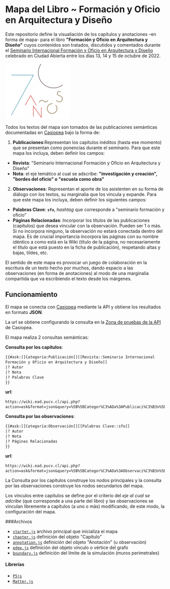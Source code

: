# Mapa del Libro ~ Formación y Oficio en Arquitectura y Diseño

Este repositorio define la visualiación de los capítulos y anotaciones –en forma de mapa- para el libro **"Formación y Oficio en Arquitectura y Diseño"** cuyos contenidos son tratados, discutidos y comentados durante el [Seminario Internacional Formación y Oficio en Arquitectura y Diseño](https://wiki.ead.pucv.cl/Seminario_Internacional_Formaci%C3%B3n_y_Oficio_en_Arquitectura_y_Dise%C3%B1o) celebrado en Ciudad Abierta entre los días 13, 14 y 15 de octubre de 2022.

![Seminario](img/70ans.png)

Todos los textos del mapa son tomados de las publicaciones semánticas documentadas en [Casiopea](https://wiki.ead.pucv.cl/) bajo la forma de:

1. **Publicaciones**:Representan los capítulos inéditos (hasta ese momento) que se presentan como ponencias durante el seminario. Para que este mapa los incluya, deben definir los campos:
 - **Revista**: "Seminario Internacional Formación y Oficio en Arquitectura y Diseño"
 - **Nota**: el eje temático al cual se adscribe: **"investigación y creación", "bordes del oficio" o "escuela como obra"**
2. **Observaciones**: Representan el aporte de los asistenten en su forma de diálogo con los textos, su marginalia que los vincula y expande. Para que este mapa los incluya, deben definir los siguientes campos:
 - **Palabras Clave**: **```sfo```**, *hashtag* que corresponde a "seminario formación y oficio"
 - **Páginas Relacionadas**: Incorporar los títulos de las publicaciones (capítulos) que desea vincular con la observación. Pueden ser 1 o más. Si no incorpora ninguno, la observación no estará conectada dentro del mapa. Es de crucial importancia incorpora las páginas con su nombre idéntico a como está en la Wiki (título de la página, no necesariamente el título que está puesto en la ficha de publicación), respetando altas y bajas, tildes, etc.

El sentido de este mapa es provocar un juego de colaboración en la escritura de un texto hecho por muchos, dando espacio a las observaciones (en forma de anotaciones) al modo de una marginalia compartida que va escribiendo el texto desde los márgenes.

## Funcionamiento
El mapa se conecta con [Casiopea](https://wiki.ead.pucv.cl/) mediante la API y obtiene los resultados en formato **JSON**. 

La url se obtiene configurando la consulta en la [Zona de pruebas de la API](https://wiki.ead.pucv.cl/Especial:Zona_de_pruebas_de_la_API) de Casiopea.

El mapa realiza 2 consultas semánticas:

**Consulta por los capítulos**:

```
{{#ask:[[Categoría:Publicación]][[Revista::Seminario Internacional Formación y Oficio en Arquitectura y Diseño]]
|? Autor
|? Nota
|? Palabras Clave
}}
```

**url**: 
```
https://wiki.ead.pucv.cl/api.php?action=ask&format=json&query=%5B%5BCategor%C3%ADa%3APublicaci%C3%B3n%5D%5D%5B%5BRevista%3A%3ASeminario%20Internacional%20Formaci%C3%B3n%20y%20Oficio%20en%20Arquitectura%20y%20Dise%C3%B1o%5D%5D%20%7C%3F%20Autor%20%7C%3F%20Nota%20%7C%3F%20Palabras%20Clave&utf8=1&formatversion=latest
```

**Consulta por las observaciones**:

```
{{#ask:[[Categoría:Observación]][[Palabras Clave::sfo]]
|? Autor
|? Nota
|? Páginas Relacionadas
}}
```

**url**:
```
https://wiki.ead.pucv.cl/api.php?action=ask&format=json&query=%5B%5BCategor%C3%ADa%3AObservaci%C3%B3n%5D%5D%5B%5BPalabras%20Clave%3A%3Asfo%5D%5D%20%7C%3F%20Autor%20%7C%3F%20Nota%20%7C%3F%20P%C3%A1ginas%20Relacionadas&utf8=1&formatversion=latest
```

La Consulta por los capítulos construye los nodos principales y la consulta por las observaciones construye los nodos secundarios del mapa. 

Los vínculos entre capítulos se define por el criterio del *eje al cual se adcribe* (que corresponde a una parte del libro) y las observaciones se vinculan libremente a capítulos (a uno o más) modificando, de este modo, la configuración del mapa.

###Archivos
- [```starter.js```](js/starter.js) archivo principal que inicializa el mapa
- [```chapter.js```](js/chapter.js) definición del objeto "Capítulo"
- [```annotation.js```](js/annotation.js) definición del objeto "Anotación" (u observación)
- [```edge.js```](js/edge.js) definición del objeto vínculo o vértice del grafo
- [```boundary.js```](js/boundary.js) definición del límite de la simulación (muros perimetrales)

#### Librerías
- [```P5js```](https://p5js.org) 
- [```Matter.js```](https://brm.io/matter-js/)